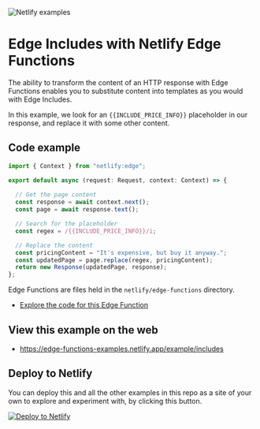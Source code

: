 ![Netlify examples](https://user-images.githubusercontent.com/5865/159468750-df1c2783-39b2-40da-9c0f-971f72a7ea3f.png)

# Edge Includes with Netlify Edge Functions

The ability to transform the content of an HTTP response with Edge Functions enables you to substitute content into
templates as you would with Edge Includes.

In this example, we look for an <code>{{INCLUDE_PRICE_INFO}}</code> placeholder in our response, and replace it with
some other content.

## Code example

```ts
import { Context } from "netlify:edge";

export default async (request: Request, context: Context) => {
  
  // Get the page content
  const response = await context.next();
  const page = await response.text();

  // Search for the placeholder
  const regex = /{{INCLUDE_PRICE_INFO}}/i;

  // Replace the content
  const pricingContent = "It's expensive, but buy it anyway.";
  const updatedPage = page.replace(regex, pricingContent);
  return new Response(updatedPage, response);
};

```

Edge Functions are files held in the `netlify/edge-functions` directory.

- [Explore the code for this Edge Function](../../netlify/edge-functions/includes.js)

## View this example on the web

- https://edge-functions-examples.netlify.app/example/includes

## Deploy to Netlify

You can deploy this and all the other examples in this repo as a site of your own to explore and experiment with, by
clicking this button.

[![Deploy to Netlify](https://www.netlify.com/img/deploy/button.svg)](https://app.netlify.com/start/deploy?repository=https://github.com/netlify/edge-functions-examples)
